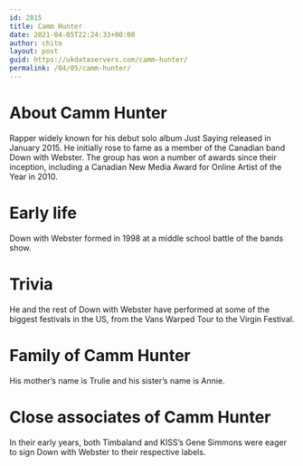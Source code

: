 ```yaml
---
id: 2815
title: Camm Hunter
date: 2021-04-05T22:24:33+00:00
author: chito
layout: post
guid: https://ukdataservers.com/camm-hunter/
permalink: /04/05/camm-hunter/
---
```




  
  
#  About Camm Hunter
                  
                  
                  
Rapper widely known for his debut solo album Just Saying released in January 2015. He initially rose to fame as a member of the Canadian band Down with Webster. The group has won a number of awards since their inception, including a Canadian New Media Award for Online Artist of the Year in 2010.
                  
                
                
                
# Early life
                  
                  
                  
Down with Webster formed in 1998 at a middle school battle of the bands show.
                  
                
                
                
# Trivia
                  
                  
                  
He and the rest of Down with Webster have performed at some of the biggest festivals in the US, from the Vans Warped Tour to the Virgin Festival.
                  
                
                
                
# Family of Camm Hunter
                  
                  
                  
His mother&#8217;s name is Trulie and his sister&#8217;s name is Annie.
                  
                
                
                
# Close associates of Camm Hunter
                  
                  
                  
In their early years, both Timbaland and KISS&#8217;s Gene Simmons were eager to sign Down with Webster to their respective labels.
                  
                
              
            
          
          
          
    
    
  
